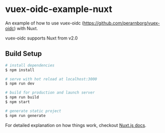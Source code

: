 # vuex-oidc-example-nuxt

An example of how to use vuex-oidc (https://github.com/perarnborg/vuex-oidc) with Nuxt.

vuex-oidc supports Nuxt from v2.0

## Build Setup

``` bash
# install dependencies
$ npm install

# serve with hot reload at localhost:3000
$ npm run dev

# build for production and launch server
$ npm run build
$ npm start

# generate static project
$ npm run generate
```

For detailed explanation on how things work, checkout [Nuxt.js docs](https://nuxtjs.org).
